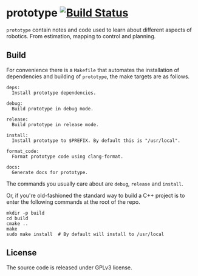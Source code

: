 # prototype [![Build Status](https://travis-ci.org/chutsu/prototype.svg)][1]

`prototype` contain notes and code used to learn about different aspects of
robotics. From estimation, mapping to control and planning.


## Build

For convenience there is a `Makefile` that automates the installation of
dependencies and building of `prototype`, the make targets are as follows.

    deps:
      Install prototype dependencies.

    debug:
      Build prototype in debug mode.

    release:
      Build prototype in release mode.

    install:
      Install prototype to $PREFIX. By default this is "/usr/local".

    format_code:
      Format prototype code using clang-format.

    docs:
      Generate docs for prototype.

The commands you usually care about are `debug`, `release` and `install`.

Or, if you're old-fashioned the standard way to build a C++ project is to enter
the following commands at the root of the repo.

    mkdir -p build
    cd build
    cmake ..
    make
    sudo make install  # By default will install to /usr/local

## License

The source code is released under GPLv3 license.

[1]: https://travis-ci.org/chutsu/prototype
